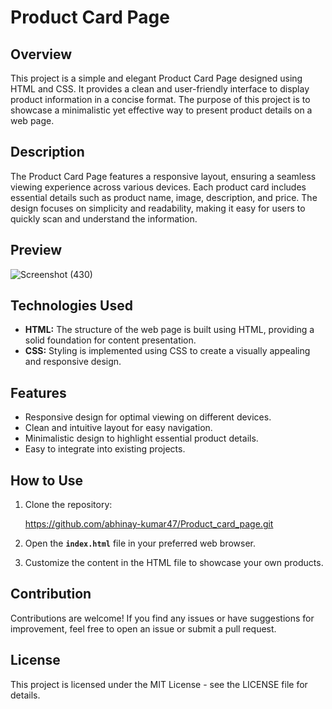 # Product Card Page

## **Overview**

This project is a simple and elegant Product Card Page designed using HTML and CSS. It provides a clean and user-friendly interface to display product information in a concise format. The purpose of this project is to showcase a minimalistic yet effective way to present product details on a web page.

## **Description**

The Product Card Page features a responsive layout, ensuring a seamless viewing experience across various devices. Each product card includes essential details such as product name, image, description, and price. The design focuses on simplicity and readability, making it easy for users to quickly scan and understand the information.

## Preview

![Screenshot (430)](https://github.com/abhinay-techx/Product_card_page/assets/101319759/00d3803e-59d9-45fe-8a0d-a85ee5af020e)


## **Technologies Used**

- **HTML:** The structure of the web page is built using HTML, providing a solid foundation for content presentation.
- **CSS:** Styling is implemented using CSS to create a visually appealing and responsive design.

## **Features**

- Responsive design for optimal viewing on different devices.
- Clean and intuitive layout for easy navigation.
- Minimalistic design to highlight essential product details.
- Easy to integrate into existing projects.

## **How to Use**

1. Clone the repository:
    
    
    https://github.com/abhinay-kumar47/Product_card_page.git
    
    
    
2. Open the **`index.html`** file in your preferred web browser.
3. Customize the content in the HTML file to showcase your own products.

## **Contribution**

Contributions are welcome! If you find any issues or have suggestions for improvement, feel free to open an issue or submit a pull request.

## **License**

This project is licensed under the MIT License - see the LICENSE file for details.
